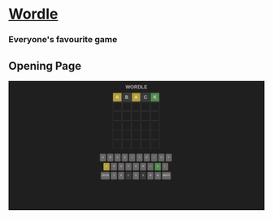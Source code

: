 # [Wordle](https://tushar-gupta27.github.io/wordleClone-code/)

### Everyone's favourite game 

## Opening Page
![Front Page](./screenshots/front.png)
